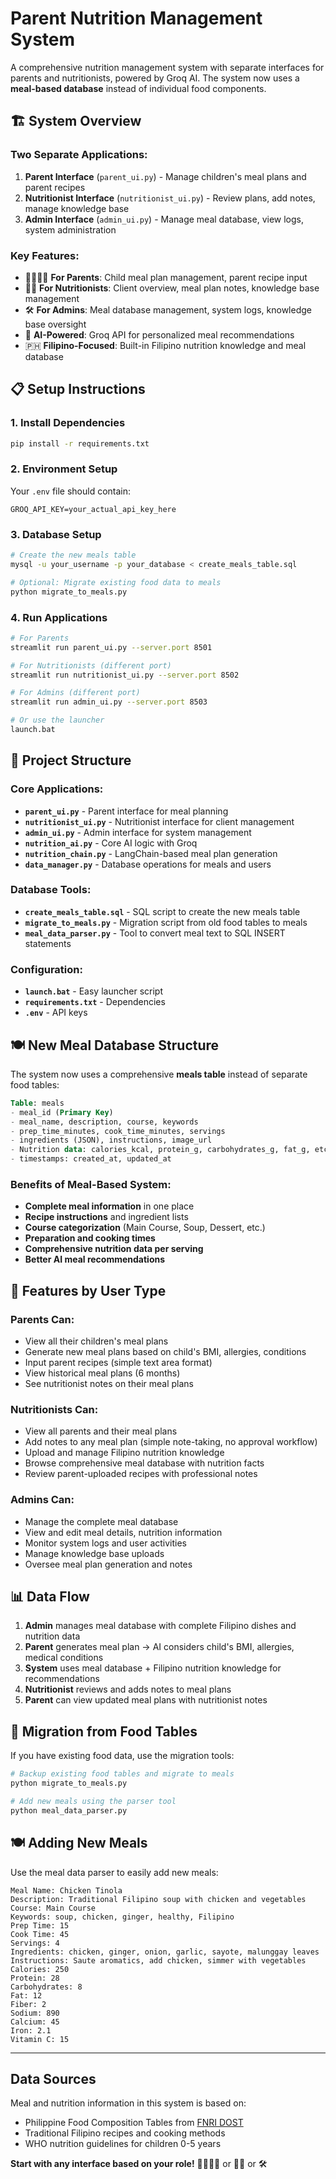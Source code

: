 # Parent Nutrition Management System

A comprehensive nutrition management system with separate interfaces for parents and nutritionists, powered by Groq AI. The system now uses a **meal-based database** instead of individual food components.

## 🏗️ System Overview

### **Two Separate Applications:**
1. **Parent Interface** (`parent_ui.py`) - Manage children's meal plans and parent recipes
2. **Nutritionist Interface** (`nutritionist_ui.py`) - Review plans, add notes, manage knowledge base
3. **Admin Interface** (`admin_ui.py`) - Manage meal database, view logs, system administration

### **Key Features:**
- 👨‍👩‍👧‍👦 **For Parents**: Child meal plan management, parent recipe input
- 👩‍⚕️ **For Nutritionists**: Client overview, meal plan notes, knowledge base management
- 🛠️ **For Admins**: Meal database management, system logs, knowledge base oversight
- 🧠 **AI-Powered**: Groq API for personalized meal recommendations
- 🇵🇭 **Filipino-Focused**: Built-in Filipino nutrition knowledge and meal database

## 📋 Setup Instructions

### 1. Install Dependencies
```bash
pip install -r requirements.txt
```

### 2. Environment Setup
Your `.env` file should contain:
```
GROQ_API_KEY=your_actual_api_key_here
```

### 3. Database Setup
```bash
# Create the new meals table
mysql -u your_username -p your_database < create_meals_table.sql

# Optional: Migrate existing food data to meals
python migrate_to_meals.py
```

### 4. Run Applications
```bash
# For Parents
streamlit run parent_ui.py --server.port 8501

# For Nutritionists (different port)  
streamlit run nutritionist_ui.py --server.port 8502

# For Admins (different port)
streamlit run admin_ui.py --server.port 8503

# Or use the launcher
launch.bat
```

## 📁 Project Structure

### **Core Applications:**
- **`parent_ui.py`** - Parent interface for meal planning
- **`nutritionist_ui.py`** - Nutritionist interface for client management
- **`admin_ui.py`** - Admin interface for system management
- **`nutrition_ai.py`** - Core AI logic with Groq
- **`nutrition_chain.py`** - LangChain-based meal plan generation
- **`data_manager.py`** - Database operations for meals and users

### **Database Tools:**
- **`create_meals_table.sql`** - SQL script to create the new meals table
- **`migrate_to_meals.py`** - Migration script from old food tables to meals
- **`meal_data_parser.py`** - Tool to convert meal text to SQL INSERT statements

### **Configuration:**
- **`launch.bat`** - Easy launcher script
- **`requirements.txt`** - Dependencies
- **`.env`** - API keys

## 🍽️ New Meal Database Structure

The system now uses a comprehensive **meals table** instead of separate food tables:

```sql
Table: meals
- meal_id (Primary Key)
- meal_name, description, course, keywords
- prep_time_minutes, cook_time_minutes, servings
- ingredients (JSON), instructions, image_url
- Nutrition data: calories_kcal, protein_g, carbohydrates_g, fat_g, etc.
- timestamps: created_at, updated_at
```

### **Benefits of Meal-Based System:**
- **Complete meal information** in one place
- **Recipe instructions** and ingredient lists
- **Course categorization** (Main Course, Soup, Dessert, etc.)
- **Preparation and cooking times**
- **Comprehensive nutrition data per serving**
- **Better AI meal recommendations**

## 🎯 Features by User Type

### **Parents Can:**
- View all their children's meal plans
- Generate new meal plans based on child's BMI, allergies, conditions
- Input parent recipes (simple text area format)
- View historical meal plans (6 months)
- See nutritionist notes on their meal plans

### **Nutritionists Can:**
- View all parents and their meal plans
- Add notes to any meal plan (simple note-taking, no approval workflow)
- Upload and manage Filipino nutrition knowledge
- Browse comprehensive meal database with nutrition facts
- Review parent-uploaded recipes with professional notes

### **Admins Can:**
- Manage the complete meal database
- View and edit meal details, nutrition information
- Monitor system logs and user activities
- Manage knowledge base uploads
- Oversee meal plan generation and notes

## 📊 Data Flow

1. **Admin** manages meal database with complete Filipino dishes and nutrition data
2. **Parent** generates meal plan → AI considers child's BMI, allergies, medical conditions
3. **System** uses meal database + Filipino nutrition knowledge for recommendations
4. **Nutritionist** reviews and adds notes to meal plans
5. **Parent** can view updated meal plans with nutritionist notes

## 🔄 Migration from Food Tables

If you have existing food data, use the migration tools:

```bash
# Backup existing food tables and migrate to meals
python migrate_to_meals.py

# Add new meals using the parser tool
python meal_data_parser.py
```

## 🍽️ Adding New Meals

Use the meal data parser to easily add new meals:

```
Meal Name: Chicken Tinola
Description: Traditional Filipino soup with chicken and vegetables
Course: Main Course
Keywords: soup, chicken, ginger, healthy, Filipino
Prep Time: 15
Cook Time: 45
Servings: 4
Ingredients: chicken, ginger, onion, garlic, sayote, malunggay leaves
Instructions: Saute aromatics, add chicken, simmer with vegetables
Calories: 250
Protein: 28
Carbohydrates: 8
Fat: 12
Fiber: 2
Sodium: 890
Calcium: 45
Iron: 2.1
Vitamin C: 15
```

---

## Data Sources

Meal and nutrition information in this system is based on:
- Philippine Food Composition Tables from [FNRI DOST](https://i.fnri.dost.gov.ph/)
- Traditional Filipino recipes and cooking methods
- WHO nutrition guidelines for children 0-5 years

**Start with any interface based on your role!** 👨‍👩‍👧‍👦 or 👩‍⚕️ or 🛠️
